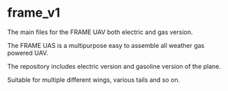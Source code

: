# frame_v1
The main files for the FRAME UAV both electric and gas version.

The FRAME UAS is a multipurpose easy to assemble all weather gas powered UAV.

The repository includes electric version and gasoline version of the plane.

Suitable for multiple different wings, various tails and so on.
